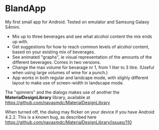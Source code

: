 # BlandApp

My first small app for Android. Tested on emulator and Samsung Galaxy S4mini. 

* Mix up to three beverages and see what alcohol content the mix ends up with.
* Get suggestions for how to reach common levels of alcohol content, based on your existing mix of beverages.
* See animated "graphs", ie visual representation of the amounts of the different beverages. Comes in two versions.
* Change the max volume for bevarage nr 1, from 1 liter to 3 litre. (Useful when using large volumes of wine for a punch.)
* App works in both regular and landcape mode, with slighly different layout to make use of screen-width in landscape mode.

The "spinners" and the dialogs makes use of another the **MaterialDesignLibrary** library, available at https://github.com/navasmdc/MaterialDesignLibrary

When turned off, the dialog may flicker on your device if you have Android 4.2.2. This is a known bug, as described here https://github.com/navasmdc/MaterialDesignLibrary/issues/110
